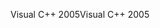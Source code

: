 <span data-ttu-id="4f62d-101">Visual C++ 2005</span><span class="sxs-lookup"><span data-stu-id="4f62d-101">Visual C++ 2005</span></span>